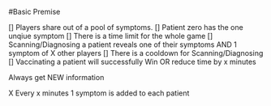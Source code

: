 #Basic Premise

 [] Players share out of a pool of symptoms.
 [] Patient zero has the one unqiue symptom
 [] There is a time limit for the whole game
 [] Scanning/Diagnosing a patient reveals one of their symptoms AND 1 symptom of X other players
 [] There is a cooldown for Scanning/Diagnosing
 [] Vaccinating a patient will successfully Win OR reduce time by x minutes


Always get NEW information

X Every x minutes 1 symptom is added to each patient